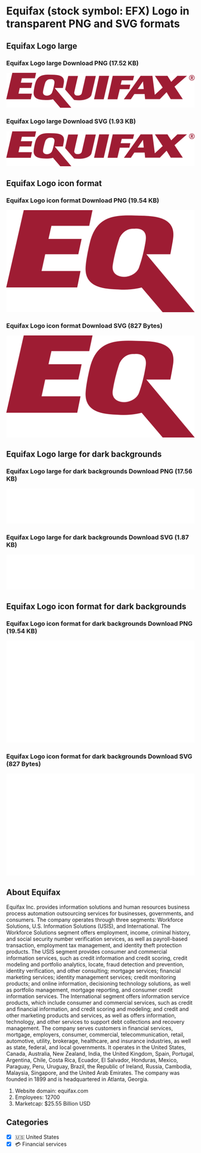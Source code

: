 # Equifax (stock symbol: EFX) Logo in transparent PNG and SVG formats

## Equifax Logo large

### Equifax Logo large Download PNG (17.52 KB)

![Equifax Logo large Download PNG (17.52 KB)](/img/orig/EFX_BIG-a873656b.png)

### Equifax Logo large Download SVG (1.93 KB)

![Equifax Logo large Download SVG (1.93 KB)](/img/orig/EFX_BIG-22fcb4dc.svg)

## Equifax Logo icon format

### Equifax Logo icon format Download PNG (19.54 KB)

![Equifax Logo icon format Download PNG (19.54 KB)](/img/orig/EFX-19aaca33.png)

### Equifax Logo icon format Download SVG (827 Bytes)

![Equifax Logo icon format Download SVG (827 Bytes)](/img/orig/EFX-124a0b85.svg)

## Equifax Logo large for dark backgrounds

### Equifax Logo large for dark backgrounds Download PNG (17.56 KB)

![Equifax Logo large for dark backgrounds Download PNG (17.56 KB)](/img/orig/EFX_BIG.D-8d4ec5a2.png)

### Equifax Logo large for dark backgrounds Download SVG (1.87 KB)

![Equifax Logo large for dark backgrounds Download SVG (1.87 KB)](/img/orig/EFX_BIG.D-c2cd6ea2.svg)

## Equifax Logo icon format for dark backgrounds

### Equifax Logo icon format for dark backgrounds Download PNG (19.54 KB)

![Equifax Logo icon format for dark backgrounds Download PNG (19.54 KB)](/img/orig/EFX.D-03ae55cf.png)

### Equifax Logo icon format for dark backgrounds Download SVG (827 Bytes)

![Equifax Logo icon format for dark backgrounds Download SVG (827 Bytes)](/img/orig/EFX.D-96624c9d.svg)

## About Equifax

Equifax Inc. provides information solutions and human resources business process automation outsourcing services for businesses, governments, and consumers. The company operates through three segments: Workforce Solutions, U.S. Information Solutions (USIS), and International. The Workforce Solutions segment offers employment, income, criminal history, and social security number verification services, as well as payroll-based transaction, employment tax management, and identity theft protection products. The USIS segment provides consumer and commercial information services, such as credit information and credit scoring, credit modeling and portfolio analytics, locate, fraud detection and prevention, identity verification, and other consulting; mortgage services; financial marketing services; identity management services; credit monitoring products; and online information, decisioning technology solutions, as well as portfolio management, mortgage reporting, and consumer credit information services. The International segment offers information service products, which include consumer and commercial services, such as credit and financial information, and credit scoring and modeling; and credit and other marketing products and services, as well as offers information, technology, and other services to support debt collections and recovery management. The company serves customers in financial services, mortgage, employers, consumer, commercial, telecommunication, retail, automotive, utility, brokerage, healthcare, and insurance industries, as well as state, federal, and local governments. It operates in the United States, Canada, Australia, New Zealand, India, the United Kingdom, Spain, Portugal, Argentina, Chile, Costa Rica, Ecuador, El Salvador, Honduras, Mexico, Paraguay, Peru, Uruguay, Brazil, the Republic of Ireland, Russia, Cambodia, Malaysia, Singapore, and the United Arab Emirates. The company was founded in 1899 and is headquartered in Atlanta, Georgia.

1. Website domain: equifax.com
2. Employees: 12700
3. Marketcap: $25.55 Billion USD


## Categories
- [x] 🇺🇸 United States
- [x] 💳 Financial services
